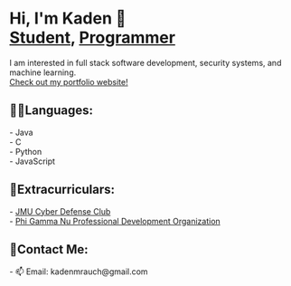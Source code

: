 <h1> Hi, I'm Kaden 👋 <br/>
<a href="https://www.jmu.edu/academics/undergraduate/majors/computer-science.shtml">Student</a>, <a href="https://github.com/Kaden-16">Programmer</a>
</h1>
I am interested in full stack software development, security systems, and machine learning. <br/>
<a href="https://kaden-16.github.io/" target="blank"> Check out my portfolio website!</a>

<h2>👨‍💻Languages:</h2>
- Java
<br/>
- C
<br/>
- Python
<br/>
- JavaScript

<h2>🤹Extracurriculars:</h2>
- <a href="https://www.instagram.com/jmu_cdc/">JMU Cyber Defense Club</a> 
<br/>
- <a href="https://www.pgnleaders.org/">Phi Gamma Nu Professional Development Organization</a> 
<br/>

<h2>👤Contact Me:</h2>
- 📫 Email: kadenmrauch@gmail.com
<br/>
